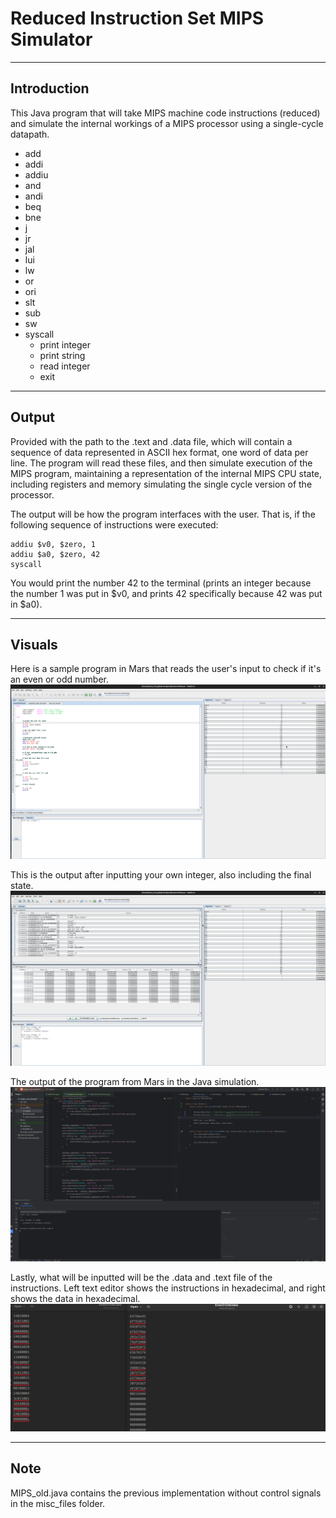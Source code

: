 # Reduced Instruction Set MIPS Simulator
___

## Introduction
This Java program that will take MIPS machine code instructions (reduced) and simulate the internal workings of a MIPS processor using a single-cycle datapath. 

+ add
+ addi
+ addiu
+ and
+ andi
+ beq
+ bne
+ j
+ jr
+ jal
+ lui
+ lw
+ or
+ ori
+ slt
+ sub
+ sw
+ syscall
  + print integer
  + print string
  + read integer
  + exit
___
## Output
Provided with the path to the .text and .data file, which will contain a sequence of data represented in ASCII hex format, one word of data per line. The program will read these files, and then simulate execution of the MIPS program, maintaining a representation of the internal MIPS CPU state, including registers and memory simulating the single cycle version of the processor.

The output will be how the program interfaces with the user.
That is, if the following sequence of instructions were executed:

```
addiu $v0, $zero, 1
addiu $a0, $zero, 42
syscall
```

You would print the number 42 to the terminal (prints an integer because the number 1 was put in $v0, and prints 42 specifically because 42 was put in $a0).

___
## Visuals
Here is a sample program in Mars that reads the user's input to check if it's an even or odd number.
![Alt Text](resources/images/mars_evenorodd_instructions.png)

This is the output after inputting your own integer, also including the final state.
![Alt Text](resources/images/mars_evenorodd_segments.png)

The output of the program from Mars in the Java simulation.
![Alt Text](resources/images/intellij_evenorodd.png)

Lastly, what will be inputted will be the .data and .text file of the instructions.
Left text editor shows the instructions in hexadecimal, and right shows the data in hexadecimal.
![Alt Text](resources/images/text_data_.png)

___
## Note
MIPS_old.java contains the previous implementation without control signals in the misc_files folder.

